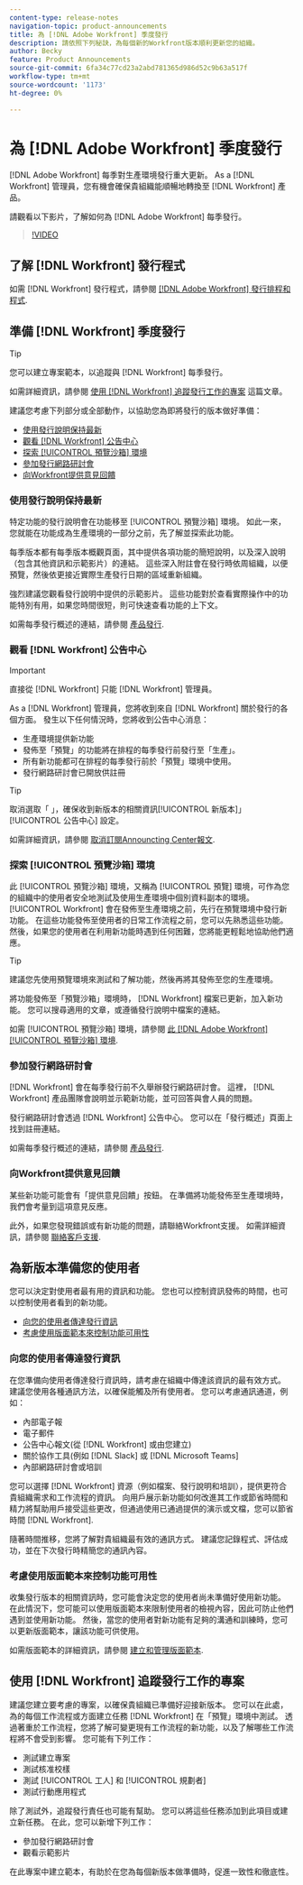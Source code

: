 ```yaml
---
content-type: release-notes
navigation-topic: product-announcements
title: 為 [!DNL Adobe Workfront] 季度發行
description: 請依照下列秘訣，為每個新的Workfront版本順利更新您的組織。
author: Becky
feature: Product Announcements
source-git-commit: 6fa34c77cd23a2abd781365d986d52c9b63a517f
workflow-type: tm+mt
source-wordcount: '1173'
ht-degree: 0%

---
```


# 為 [!DNL Adobe Workfront] 季度發行

[!DNL Adobe Workfront] 每季對生產環境發行重大更新。 As a [!DNL Workfront] 管理員，您有機會確保貴組織能順暢地轉換至 [!DNL Workfront] 產品。

<!--
[Watch a video about ways you can prepare for an [!DNL Adobe Workfront] quarterly release.](https://video.tv.adobe.com/v/3413544){target=_blank}
-->

請觀看以下影片，了解如何為 [!DNL Adobe Workfront] 每季發行。

>[!VIDEO](https://video.tv.adobe.com/v/3413544/?quality=12)

## 了解 [!DNL Workfront] 發行程式

如需 [!DNL Workfront] 發行程式，請參閱 [[!DNL Adobe Workfront] 發行排程和程式](workfront-release-schedule.md).

## 準備 [!DNL Workfront] 季度發行

>[!TIP]
>
>您可以建立專案範本，以追蹤與 [!DNL Workfront] 每季發行。
>
>如需詳細資訊，請參閱 [使用 [!DNL Workfront] 追蹤發行工作的專案](#use-a-workfront-project-to-track-release-work) 這篇文章。


建議您考慮下列部分或全部動作，以協助您為即將發行的版本做好準備：

* [使用發行說明保持最新](#stay-up-to-date-with-release-notes)
* [觀看 [!DNL Workfront] 公告中心](#watch-the-workfront-announcement-center)
* [探索 [!UICONTROL 預覽沙箱] 環境](#explore-the-preview-sandbox-environment)
* [參加發行網路研討會](#attend-the-release-webinar)
* [向Workfront提供意見回饋](#offer-feedback-to-workfront)

### 使用發行說明保持最新

特定功能的發行說明會在功能移至 [!UICONTROL 預覽沙箱] 環境。 如此一來，您就能在功能成為生產環境的一部分之前，先了解並探索此功能。

每季版本都有每季版本概觀頁面，其中提供各項功能的簡短說明，以及深入說明（包含其他資訊和示範影片）的連結。 這些深入附註會在發行時依周組織，以便預覽，然後依更接近實際生產發行日期的區域重新組織。

強烈建議您觀看發行說明中提供的示範影片。 這些功能對於查看實際操作中的功能特別有用，如果您時間很短，則可快速查看功能的上下文。

如需每季發行概述的連結，請參閱 [產品發行](product-releases.md).

### 觀看 [!DNL Workfront] 公告中心

>[!IMPORTANT]
>
>直接從 [!DNL Workfront] 只能 [!DNL Workfront] 管理員。

As a [!DNL Workfront] 管理員，您將收到來自 [!DNL Workfront] 關於發行的各個方面。 發生以下任何情況時，您將收到公告中心消息：

* 生產環境提供新功能
* 發佈至「預覽」的功能將在排程的每季發行前發行至「生產」。
* 所有新功能都可在排程的每季發行前於「預覽」環境中使用。
* 發行網路研討會已開放供註冊

>[!TIP]
>
>取消選取「 」，確保收到新版本的相關資訊[!UICONTROL 新版本]」 [!UICONTROL 公告中心] 設定。
>
>如需詳細資訊，請參閱 [取消訂閱Announcting Center報文](../announcements/unsubscribe-from-ac-messages.md).


### 探索 [!UICONTROL 預覽沙箱] 環境

此 [!UICONTROL 預覽沙箱] 環境，又稱為 [!UICONTROL 預覽] 環境，可作為您的組織中的使用者安全地測試及使用生產環境中個別資料副本的環境。 [!UICONTROL Workfront] 會在發佈至生產環境之前，先行在預覽環境中發行新功能。 在這些功能發佈至使用者的日常工作流程之前，您可以先熟悉這些功能。 然後，如果您的使用者在利用新功能時遇到任何困難，您將能更輕鬆地協助他們適應。

>[!TIP]
>
>建議您先使用預覽環境來測試和了解功能，然後再將其發佈至您的生產環境。

將功能發佈至「預覽沙箱」環境時， [!DNL Workfront] 檔案已更新，加入新功能。 您可以搜尋適用的文章，或遵循發行說明中檔案的連結。

如需 [!UICONTROL 預覽沙箱] 環境，請參閱 [此 [!DNL Adobe Workfront] [!UICONTROL 預覽沙箱] 環境](../../administration-and-setup/set-up-workfront/workfront-testing-environments/wf-preview-sandbox-environment.md).

### 參加發行網路研討會

[!DNL Workfront] 會在每季發行前不久舉辦發行網路研討會。 這裡， [!DNL Workfront] 產品團隊會說明並示範新功能，並可回答與會人員的問題。

發行網路研討會透過 [!DNL Workfront] 公告中心。 您可以在「發行概述」頁面上找到註冊連結。

如需每季發行概述的連結，請參閱 [產品發行](product-releases.md).

### 向Workfront提供意見回饋

某些新功能可能會有「提供意見回饋」按鈕。 在準備將功能發佈至生產環境時，我們會考量到這項意見反應。

此外，如果您發現錯誤或有新功能的問題，請聯絡Workfront支援。 如需詳細資訊，請參閱 [聯絡客戶支援](../../workfront-basics/tips-tricks-and-troubleshooting/contact-customer-support.md).



## 為新版本準備您的使用者

您可以決定對使用者最有用的資訊和功能。 您也可以控制資訊發佈的時間，也可以控制使用者看到的新功能。

* [向您的使用者傳達發行資訊](#communicate-release-information-to-your-users)
* [考慮使用版面範本來控制功能可用性](#consider-using-layout-templates-to-control-feature-availability)

### 向您的使用者傳達發行資訊

在您準備向使用者傳達發行資訊時，請考慮在組織中傳達該資訊的最有效方式。 建議您使用各種通訊方法，以確保能觸及所有使用者。 您可以考慮通訊通道，例如：

* 內部電子報
* 電子郵件
* 公告中心報文(從 [!DNL Workfront] 或由您建立)
* 關於協作工具(例如 [!DNL Slack] 或 [!DNL Microsoft Teams]
* 內部網路研討會或培訓

您可以選擇 [!DNL Workfront] 資源（例如檔案、發行說明和培訓），提供更符合貴組織需求和工作流程的資訊。 向用戶展示新功能如何改進其工作或節省時間和精力將幫助用戶接受這些更改，但通過使用已通過提供的演示或文檔，您可以節省時間 [!DNL Workfront].

隨著時間推移，您將了解對貴組織最有效的通訊方式。 建議您記錄程式、評估成功，並在下次發行時精簡您的通訊內容。

### 考慮使用版面範本來控制功能可用性

收集發行版本的相關資訊時，您可能會決定您的使用者尚未準備好使用新功能。 在此情況下，您可能可以使用版面範本來限制使用者的檢視內容，因此可防止他們遇到並使用新功能。 然後，當您的使用者對新功能有足夠的溝通和訓練時，您可以更新版面範本，讓該功能可供使用。

如需版面範本的詳細資訊，請參閱 [建立和管理版面範本](../../administration-and-setup/customize-workfront/use-layout-templates/create-and-manage-layout-templates.md).

## 使用 [!DNL Workfront] 追蹤發行工作的專案

建議您建立要考慮的專案，以確保貴組織已準備好迎接新版本。 您可以在此處，為的每個工作流程或方面建立任務 [!DNL Workfront] 在「預覽」環境中測試。 透過著重於工作流程，您將了解可變更現有工作流程的新功能，以及了解哪些工作流程將不會受到影響。 您可能有下列工作：

* 測試建立專案
* 測試核准校樣
* 測試 [!UICONTROL 工人] 和 [!UICONTROL 規劃者]
* 測試行動應用程式

除了測試外，追蹤發行責任也可能有幫助。 您可以將這些任務添加到此項目或建立新任務。 在此，您可以新增下列工作：

* 參加發行網路研討會
* 觀看示範影片

在此專案中建立範本，有助於在您為每個新版本做準備時，促進一致性和徹底性。

